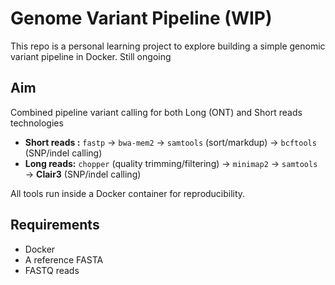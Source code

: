 # Genome Variant Pipeline (WIP)
  
This repo is a personal learning project to explore building a simple genomic variant pipeline in Docker.
Still ongoing

## Aim
Combined pipeline variant calling for both Long (ONT) and Short reads technologies
- **Short reads :** `fastp` → `bwa-mem2` → `samtools` (sort/markdup) → `bcftools` (SNP/indel calling)
- **Long reads:** `chopper` (quality trimming/filtering) → `minimap2` → `samtools` → **Clair3** (SNP/indel calling)

All tools run inside a Docker container for reproducibility.

## Requirements
- Docker
- A reference FASTA
-  FASTQ reads 


